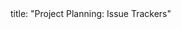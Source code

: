<frontmatter>
title: "Project Planning: Issue Trackers"
</frontmatter>

<include src="index-body.md" boilerplate />
